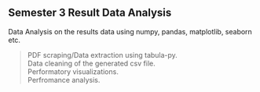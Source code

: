 ## Semester 3 Result Data Analysis

Data Analysis on the results data using numpy, pandas, matplotlib, seaborn etc. 

> PDF scraping/Data extraction using tabula-py.  
> Data cleaning of the generated csv file.  
> Performatory visualizations.  
> Perfromance analysis.  
